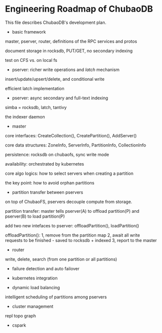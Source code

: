 # Engineering Roadmap of ChubaoDB

This file describes ChubaoDB's development plan. 

* basic framework

master, pserver, router, definitions of the RPC services and protos

document storage in rocksdb, PUT/GET, no secondary indexing

test on CFS vs. on local fs

* pserver: richer write operations and _latch_ mechanism

insert/update/upsert/delete, and conditional write

efficient latch implementation


* pserver: async secondary and full-text indexing

simba = rocksdb, latch, tantivy

the indexer daemon


* master

core interfaces: CreateCollection(), CreatePartition(), AddServer()

core data structures: ZoneInfo, ServerInfo, PartitionInfo, CollectionInfo

persistence: rocksdb on chubaofs, sync write mode

availability: orchestrated by kubernetes

core algo logics: how to select servers when creating a partition

the key point: how to avoid orphan partitions

* partition transfer between pservers

on top of ChubaoFS, pservers decouple compute from storage. 

partition transfer: master tells pserver(A) to offload partition(P) and pserver(B) to load partition(P)

add two new intefaces to pserver: offloadPartition(), loadPartition()

offloadPartition(): 
1, remove from the partition map
2, await all write requests to be finished - saved to rocksdb + indexed
3, report to the master


* router

write, delete, search (from one partition or all partitions)

* failure detection and auto failover

* kubernetes integration

* dynamic load balancing

intelligent scheduling of partitions among pservers

* cluster management

repl topo graph


* cspark


